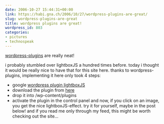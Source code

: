 ```yaml
---
date: 2006-10-27 15:44:31+00:00
link: https://habi.gna.ch/2006/10/27/wordpress-plugins-are-great/
slug: wordpress-plugins-are-great
title: wordpress plugins are great!
wordpress_id: 803
categories:
- pictures
- technospeak
---
```


[wordpress-plugins](http://wp-plugins.net/) are really neat!

i probably stumbled over lightboxJS a hundred times before. today i thought it would be really nice to have that for this site here. thanks to wordpress-plugins, implementing it here only took 4 steps:

- google [wordpress plugin lightboxJS](http://www.google.ch/search?hl=de&q=wordpress+plugin+lightboxJS&btnG=Google-Suche&meta=)
- download the plugin from [here](http://zeo.unic.net.my/notes/wp-lightbox-js-wordpress-plugin/)
- drop it into /wp-content/plugins
- activate the plugin in the control panel
and now, if you click on an image, you get the nice lightboxJS-effect. try it for yourself, maybe in the post below!
and if you read me only through my feed, this might be worth checking out the site...
